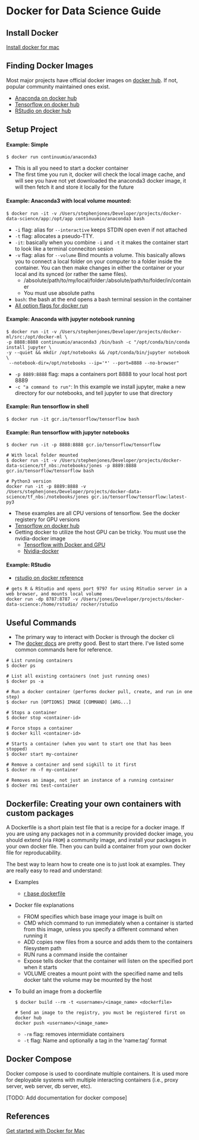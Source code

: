 # Docker for Data Science Guide

## Install Docker

[Install docker for mac](https://store.docker.com/editions/community/docker-ce-desktop-mac?tab=description)

## Finding Docker Images

Most major projects have official docker images on [docker hub](https://hub.docker.com/). If not, popular community maintained ones exist.

- [Anaconda on docker hub](https://hub.docker.com/r/continuumio/anaconda/)
- [Tensorflow on docker hub](tensorflow)
- [RStudio on docker hub](https://hub.docker.com/r/rocker/rstudio/)

## Setup Project

#### Example: Simple
```
$ docker run continuumio/anaconda3
```
- This is all you need to start a docker container
- The first time you run it, docker will check the local image cache, and will see you have not yet downloaded the anaconda3 docker image, it will then fetch it and store it locally for the future


#### Example: Anaconda3 with local volume mounted:
```
$ docker run -it -v /Users/stephenjones/Developer/projects/docker-data-science/app:/opt/app continuumio/anaconda3 bash
```
- `-i` flag: alias for `--interactive` keeps STDIN open even if not attached
- `-t` flag: allocates a pseudo-TTY.
- `-it`: basically when you combine `-i` and `-t` it makes the container start to look like a terminal conneciton sesion
- `-v` flag: alias for `--volume` Bind mounts a volume. This basically allows you to connect a local folder on your computer to a folder inside the container.  You can then make changes in either the container or your local and its synced (or rather the same files).
	- /absolute/path/to/my/local/folder:/absolute/path/to/folder/in/container
	- You must use absolute paths
- `bash`: the bash at the end opens a bash terminal session in the container	
- [All option flags for docker run](https://docs.docker.com/engine/reference/commandline/run/)
	

#### Example: Anaconda with jupyter notebook running
```
$ docker run -it -v /Users/stephenjones/Developer/projects/docker-ml/src:/opt/docker-ml \
-p 8888:8888 continuumio/anaconda3 /bin/bash -c "/opt/conda/bin/conda install jupyter \
-y --quiet && mkdir /opt/notebooks && /opt/conda/bin/jupyter notebook \
 --notebook-dir=/opt/notebooks --ip='*' --port=8888 --no-browser"
```
- `-p 8889:8888` flag: maps a containers port 8888 to your local host port 8889
- `-c "a command to run"`: In this example we install jupyter, make a new directory for our notebooks, and tell jupyter to use that directory

#### Example: Run tensorflow in shell
```
$ docker run -it gcr.io/tensorflow/tensorflow bash
```

#### Example: Run tensorflow with jupyter notebooks
```
$ docker run -it -p 8888:8888 gcr.io/tensorflow/tensorflow

# With local folder mounted
$ docker run -it -v /Users/stephenjones/Developer/projects/docker-data-science/tf_nbs:/notebooks/jones -p 8889:8888 gcr.io/tensorflow/tensorflow bash

# Python3 version
docker run -it -p 8889:8888 -v /Users/stephenjones/Developer/projects/docker-data-science/tf_nbs:/notebooks/jones gcr.io/tensorflow/tensorflow:latest-py3
```

- These examples are all CPU versions of tensorflow.  See the docker registery for GPU versions
- [Tensorflow on docker hub](https://hub.docker.com/r/tensorflow/tensorflow/)
- Getting docker to utilize the host GPU can be tricky.  You must use the nvidia-docker image
	- [Tensorflow with Docker and GPU](https://medium.com/@gooshan/for-those-who-had-trouble-in-past-months-of-getting-google-s-tensorflow-to-work-inside-a-docker-9ec7a4df945b)
	- [Nvidia-docker](https://devblogs.nvidia.com/parallelforall/nvidia-docker-gpu-server-application-deployment-made-easy/)

#### Example: RStudio

- [rstudio on docker reference](https://github.com/rocker-org/rocker/wiki/Using-the-RStudio-image)

```
# gets R & RStudio and opens port 9797 for using RStudio server in a web browser, and mounts local volume
docker run -dp 8787:8787 -v /Users/jones/Developer/projects/docker-data-science:/home/rstudio/ rocker/rstudio
```


## Useful Commands

- The primary way to interact with Docker is through the docker cli
- The [docker docs](https://docs.docker.com/) are pretty good. Best to start there.  I've listed some common commands here for reference.

```
# List running containers
$ docker ps

# List all existing containers (not just running ones)
$ docker ps -a

# Run a docker container (performs docker pull, create, and run in one step)
$ docker run [OPTIONS] IMAGE [COMMAND] [ARG...]

# Stops a container
$ docker stop <container-id>

# Force stops a container
$ docker kill <container-id>

# Starts a container (when you want to start one that has been stopped)
$ docker start my-container

# Remove a container and send sigkill to it first
$ docker rm -f my-container

# Removes an image, not just an instance of a running container
$ docker rmi test-container
```


## Dockerfile: Creating your own containers with custom packages

A Dockerfile is a short plain test file that is a recipe for a docker image.  If you are using any packages not in a community provided docker image, you should extend (via `FROM`) a community image, and install your packages in your own docker file. Then you can build a container from your own docker file for reproducability. 

The best way to learn how to create one is to just look at examples.  They are really easy to read and understand:

- Examples
	- [r base dockerfile](https://github.com/rocker-org/rocker/blob/master/r-base/Dockerfile)

- Docker file explanations
	- FROM specifies which base image your image is built on
	- CMD which command to run immediately when a container is started from this image, unless you specify a different command when running it
	- ADD copies new files from a source and adds them to the containers filesystem path
	- RUN runs a command inside the container
	- Expose tells docker that the container will listen on the specified port when it starts
	- VOLUME creates a mount point with the specified name and tells docker taht the volume may be mounted by the host

- To build an image from a dockerfile

	```
	$ docker build --rm -t <username>/<image_name> <dockerfile>

	# Send an image to the registry, you must be registered first on docker hub
	docker push <username>/<image_name>
	```
	
	- `-rm` flag: removes intermidiate containers
	- `-t` flag: Name and optionally a tag in the ‘name:tag’ format

## Docker Compose

Docker compose is used to coordinate multiple containers.  It is used more for deployable systems with multiple interacting containers (i.e., proxy server, web server, db server, etc).

[TODO: Add documentation for docker compose]

## References

[Get started with Docker for Mac](https://docs.docker.com/docker-for-mac/)
